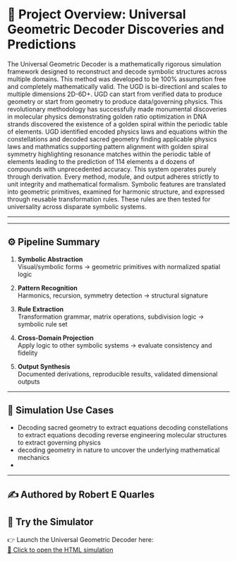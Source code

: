# 🔷 Project Overview: Universal Geometric Decoder Discoveries and Predictions 

The Universal Geometric Decoder is a mathematically rigorous simulation framework designed to reconstruct and decode symbolic structures across multiple domains. This method was developed to be 100% assumption free and completely mathematically valid. The UGD is bi-directionl and scales to multiple dimensions 2D-6D+. UGD can start from verified data to produce geometry or start from geometry to produce data/governing physics. This revolutionary methodology has successfully made monumental discoveries in molecular physics demonstrating golden ratio optimization in DNA strands discovered the existence of a golden spiral within the periodic table of elements. UGD identified encoded physics laws and equations within the constellations and decoded sacred geometry finding applicable physics laws and mathmatics supporting pattern alignment with golden spiral symmetry highlighting resonance matches within the periodic table of elements leading to the prediction of 114 elements a d dozens of compounds with unprecedented accuracy. This system operates purely through derivation. Every method, module, and output adheres strictly to unit integrity and mathematical formalism. Symbolic features are translated into geometric primitives, examined for harmonic structure, and expressed through reusable transformation rules. These rules are then tested for universality across disparate symbolic systems.

---



---

## ⚙️ Pipeline Summary

1. **Symbolic Abstraction**  
   Visual/symbolic forms → geometric primitives with normalized spatial logic

2. **Pattern Recognition**  
   Harmonics, recursion, symmetry detection → structural signature

3. **Rule Extraction**  
   Transformation grammar, matrix operations, subdivision logic → symbolic rule set

4. **Cross-Domain Projection**  
   Apply logic to other symbolic systems → evaluate consistency and fidelity

5. **Output Synthesis**  
   Documented derivations, reproducible results, validated dimensional outputs

---

## 🧪 Simulation Use Cases

- Decoding sacred geometry to extract equations decoding constellations to extract equations decoding reverse engineering molecular structures to extract governing physics 
- decoding geometry in nature to uncover the underlying mathematical mechanics
- 

---

## ✍️ Authored by Robert E Quarles 

## 🧪 Try the Simulator

👉 Launch the Universal Geometric Decoder here:  
[🔷 Click to open the HTML simulation](https://ultramagnus85.github.io/Universal-geometric-decoder)
